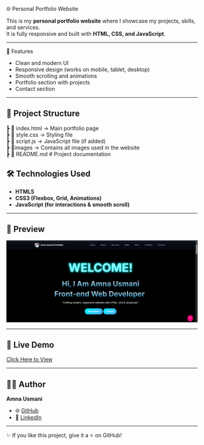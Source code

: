  🌐 Personal Portfolio Website

This is my **personal portfolio website** where I showcase my projects, skills, and services.  
It is fully responsive and built with **HTML, CSS, and JavaScript**.

---

 🚀 Features
- Clean and modern UI
- Responsive design (works on mobile, tablet, desktop)
- Smooth scrolling and animations
- Portfolio section with projects
- Contact section

---

## 📂 Project Structure
┣ 📜 index.html → Main portfolio page  
┣ 📜 style.css → Styling file  
┣ 📜 script.js → JavaScript file (if added)  
┣ 📜images → Contains all images used in the website  
┣ 📜 README.md   # Project documentation  

## 🛠️ Technologies Used
- **HTML5**  
- **CSS3 (Flexbox, Grid, Animations)**  
- **JavaScript (for interactions & smooth scroll)**  

---

## 📸 Preview
![Portfolio Screenshot](https://github.com/AmnaUsmani/personal-portfolio-website/blob/648f79aac323119d1923f15ea0e884f9038b5b62/Screenshot%202025-08-27%20015054.png)

---

## 🔗 Live Demo
[Click Here to View](https://AmnaUsmani.github.io/personal-portfolio-website/)

---

## 👩‍💻 Author
**Amna Usmani**  
- 🌐 [GitHub](https://github.com/AmnaUsmani)  
- 💼 [LinkedIn](https://www.linkedin.com/in/amnausmanifrontend/)  

---
✨ If you like this project, give it a ⭐ on GitHub!

